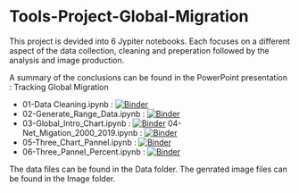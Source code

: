 # Tools-Project-Global-Migration


This project is devided into 6 Jypiter notebooks.
Each focuses on a different aspect of the data collection, cleaning and preperation followed by the analysis and image production.

A summary of the conclusions can be found in the PowerPoint presentation : Tracking Global Migration

 - 01-Data Cleaning.ipynb : [![Binder](https://mybinder.org/badge_logo.svg)](https://mybinder.org/v2/gh/BigMoeData/Tools-Project-Global-Migration/HEAD?labpath=01-Data%20Cleaning.ipynb)
 - 02-Generate_Range_Data.ipynb : [![Binder](https://mybinder.org/badge_logo.svg)](https://mybinder.org/v2/gh/BigMoeData/Tools-Project-Global-Migration/main?labpath=02-Generate_Range_Data.ipynb)
 - 03-Global_Intro_Chart.ipynb : [![Binder](https://mybinder.org/badge_logo.svg)](https://mybinder.org/v2/gh/BigMoeData/Tools-Project-Global-Migration/main?labpath=03-Global_Intro_Chart.ipynb)
   04-Net_Migation_2000_2019.ipynb : [![Binder](https://mybinder.org/badge_logo.svg)](https://mybinder.org/v2/gh/BigMoeData/Tools-Project-Global-Migration/main?labpath=04-Net_Migation_2000_2019.ipynb)
 - 05-Three_Chart_Pannel.ipynb : [![Binder](https://mybinder.org/badge_logo.svg)](https://mybinder.org/v2/gh/BigMoeData/Tools-Project-Global-Migration/main?labpath=05-Three_Chart_Pannel.ipynb)
 - 06-Three_Pannel_Percent.ipynb : [![Binder](https://mybinder.org/badge_logo.svg)](https://mybinder.org/v2/gh/BigMoeData/Tools-Project-Global-Migration/main?labpath=06-Three_Pannel_Percent.ipynb)

The data files can be found in the Data folder.
The genrated image files can be found in the Image folder.

